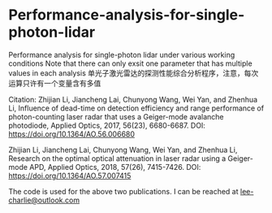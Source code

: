 # Performance-analysis-for-single-photon-lidar
Performance analysis for single-photon lidar under various working conditions
Note that there can only exsit one parameter that has multiple values in each analysis
单光子激光雷达的探测性能综合分析程序，注意，每次运算只许有一个变量含有多值

Citation:
Zhijian Li, Jiancheng Lai, Chunyong Wang, Wei Yan, and Zhenhua Li, Influence of dead-time on detection efficiency and range performance of photon-counting laser radar that uses a Geiger-mode avalanche photodiode, Applied Optics, 2017, 56(23), 6680-6687. 
DOI: https://doi.org/10.1364/AO.56.006680

Zhijian Li, Jiancheng Lai, Chunyong Wang, Wei Yan, and Zhenhua Li, Research on the optimal optical attenuation in laser radar using a Geiger-mode APD, Applied Optics, 2018, 57(26), 7415-7426.
DOI: https://doi.org/10.1364/AO.57.007415

The code is used for the above two publications. I can be reached at lee-charlie@outlook.com
